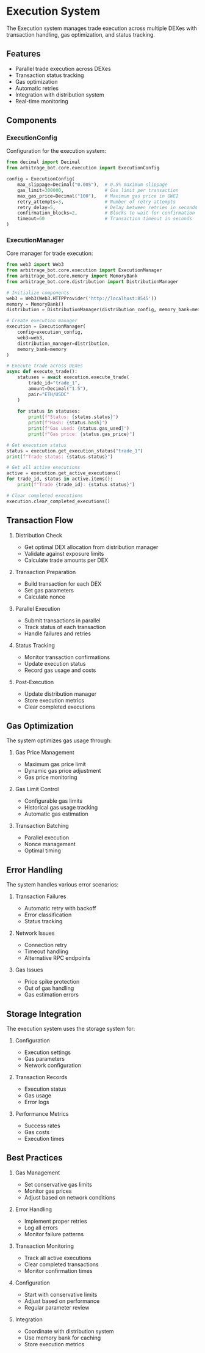 # Execution System

The Execution system manages trade execution across multiple DEXes with transaction handling, gas optimization, and status tracking.

## Features

- Parallel trade execution across DEXes
- Transaction status tracking
- Gas optimization
- Automatic retries
- Integration with distribution system
- Real-time monitoring

## Components

### ExecutionConfig

Configuration for the execution system:

```python
from decimal import Decimal
from arbitrage_bot.core.execution import ExecutionConfig

config = ExecutionConfig(
    max_slippage=Decimal("0.005"),  # 0.5% maximum slippage
    gas_limit=300000,               # Gas limit per transaction
    max_gas_price=Decimal("100"),   # Maximum gas price in GWEI
    retry_attempts=3,               # Number of retry attempts
    retry_delay=5,                  # Delay between retries in seconds
    confirmation_blocks=2,          # Blocks to wait for confirmation
    timeout=60                      # Transaction timeout in seconds
)
```

### ExecutionManager

Core manager for trade execution:

```python
from web3 import Web3
from arbitrage_bot.core.execution import ExecutionManager
from arbitrage_bot.core.memory import MemoryBank
from arbitrage_bot.core.distribution import DistributionManager

# Initialize components
web3 = Web3(Web3.HTTPProvider('http://localhost:8545'))
memory = MemoryBank()
distribution = DistributionManager(distribution_config, memory_bank=memory)

# Create execution manager
execution = ExecutionManager(
    config=execution_config,
    web3=web3,
    distribution_manager=distribution,
    memory_bank=memory
)

# Execute trade across DEXes
async def execute_trade():
    statuses = await execution.execute_trade(
        trade_id="trade_1",
        amount=Decimal("1.5"),
        pair="ETH/USDC"
    )
    
    for status in statuses:
        print(f"Status: {status.status}")
        print(f"Hash: {status.hash}")
        print(f"Gas used: {status.gas_used}")
        print(f"Gas price: {status.gas_price}")

# Get execution status
status = execution.get_execution_status("trade_1")
print(f"Trade status: {status.status}")

# Get all active executions
active = execution.get_active_executions()
for trade_id, status in active.items():
    print(f"Trade {trade_id}: {status.status}")

# Clear completed executions
execution.clear_completed_executions()
```

## Transaction Flow

1. Distribution Check
   - Get optimal DEX allocation from distribution manager
   - Validate against exposure limits
   - Calculate trade amounts per DEX

2. Transaction Preparation
   - Build transaction for each DEX
   - Set gas parameters
   - Calculate nonce

3. Parallel Execution
   - Submit transactions in parallel
   - Track status of each transaction
   - Handle failures and retries

4. Status Tracking
   - Monitor transaction confirmations
   - Update execution status
   - Record gas usage and costs

5. Post-Execution
   - Update distribution manager
   - Store execution metrics
   - Clear completed executions

## Gas Optimization

The system optimizes gas usage through:

1. Gas Price Management
   - Maximum gas price limit
   - Dynamic gas price adjustment
   - Gas price monitoring

2. Gas Limit Control
   - Configurable gas limits
   - Historical gas usage tracking
   - Automatic gas estimation

3. Transaction Batching
   - Parallel execution
   - Nonce management
   - Optimal timing

## Error Handling

The system handles various error scenarios:

1. Transaction Failures
   - Automatic retry with backoff
   - Error classification
   - Status tracking

2. Network Issues
   - Connection retry
   - Timeout handling
   - Alternative RPC endpoints

3. Gas Issues
   - Price spike protection
   - Out of gas handling
   - Gas estimation errors

## Storage Integration

The execution system uses the storage system for:

1. Configuration
   - Execution settings
   - Gas parameters
   - Network configuration

2. Transaction Records
   - Execution status
   - Gas usage
   - Error logs

3. Performance Metrics
   - Success rates
   - Gas costs
   - Execution times

## Best Practices

1. Gas Management
   - Set conservative gas limits
   - Monitor gas prices
   - Adjust based on network conditions

2. Error Handling
   - Implement proper retries
   - Log all errors
   - Monitor failure patterns

3. Transaction Monitoring
   - Track all active executions
   - Clear completed transactions
   - Monitor confirmation times

4. Configuration
   - Start with conservative limits
   - Adjust based on performance
   - Regular parameter review

5. Integration
   - Coordinate with distribution system
   - Use memory bank for caching
   - Store execution metrics
